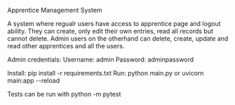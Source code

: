 Apprentice Management System 

A system where regualr users have access to apprentice page and logout ability. They can create, only edit their own entries, read all records but cannot delete. Admin users on the otherhand can delete, create, update and read other apprentices and all the users. 

Admin credentials: 
Username: admin
Password: adminpassword

Install: pip install -r requirements.txt
Run: python main.py or uvicorn main:app --reload

Tests can be run with python -m pytest 

